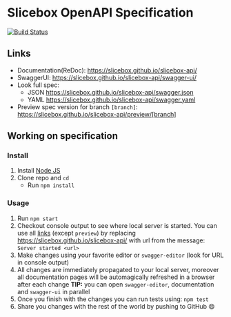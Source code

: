 # Slicebox OpenAPI Specification
[![Build Status](https://travis-ci.org/slicebox/slicebox-api.svg?branch=master)](https://travis-ci.org/slicebox/slicebox-api)

## Links

- Documentation(ReDoc): https://slicebox.github.io/slicebox-api/
- SwaggerUI: https://slicebox.github.io/slicebox-api/swagger-ui/
- Look full spec:
    + JSON https://slicebox.github.io/slicebox-api/swagger.json
    + YAML https://slicebox.github.io/slicebox-api/swagger.yaml
- Preview spec version for branch `[branch]`: https://slicebox.github.io/slicebox-api/preview/[branch]

## Working on specification
### Install

1. Install [Node JS](https://nodejs.org/)
2. Clone repo and `cd`
    + Run `npm install`

### Usage

1. Run `npm start`
2. Checkout console output to see where local server is started. You can use all [links](#links) (except `preview`) by replacing https://slicebox.github.io/slicebox-api/ with url from the message: `Server started <url>`
3. Make changes using your favorite editor or `swagger-editor` (look for URL in console output)
4. All changes are immediately propagated to your local server, moreover all documentation pages will be automagically refreshed in a browser after each change
**TIP:** you can open `swagger-editor`, documentation and `swagger-ui` in parallel
5. Once you finish with the changes you can run tests using: `npm test`
6. Share you changes with the rest of the world by pushing to GitHub :smile:
